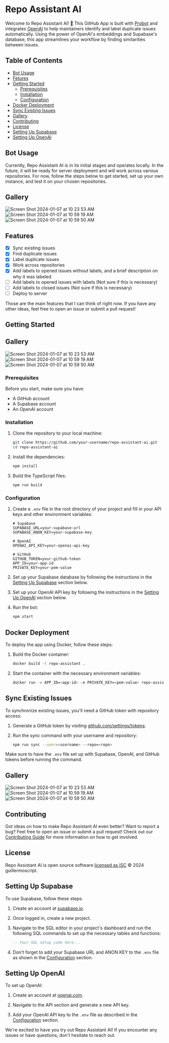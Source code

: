# Repo Assistant AI

Welcome to Repo Assistant AI! 🎉 This GitHub App is built with [Probot](https://github.com/probot/probot) and integrates [OpenAI](https://openai.com/) to help maintainers identify and label duplicate issues automatically. Using the power of OpenAI's embeddings and Supabase's database, this app streamlines your workflow by finding similarities between issues.

## Table of Contents

- [Bot Usage](#bot-usage)
- [Fetures](#features)
- [Getting Started](#getting-started)
  - [Prerequisites](#prerequisites)
  - [Installation](#installation)
  - [Configuration](#configuration)
- [Docker Deployment](#docker-deployment)
- [Sync Existing Issues](#sync-existing-issues)
- [Gallery](#gallery)
- [Contributing](#contributing)
- [License](#license)
- [Setting Up Supabase](#setting-up-supabase)
- [Setting Up OpenAI](#setting-up-openai)

## Bot Usage

Currently, Repo Assistant AI is in its initial stages and operates locally. In the future, it will be ready for server deployment and will work across various repositories. For now, follow the steps below to get started, set up your own instance, and test it on your chosen repositories.


## Gallery

![Screen Shot 2024-01-07 at 10 23 53 AM](https://github.com/guillermoscript/repo-assistant/assets/52298929/84ced6ae-dc65-4a74-9685-6db363e893cd)
![Screen Shot 2024-01-07 at 10 59 19 AM](https://github.com/guillermoscript/repo-assistant/assets/52298929/0e10e581-3787-4e9e-93fb-1bc455e5a82e)
![Screen Shot 2024-01-07 at 10 59 50 AM](https://github.com/guillermoscript/repo-assistant/assets/52298929/b0f9050c-9523-4680-ac56-a9dc1406722e)
## Features

- [x] Sync existing issues
- [x] Find duplicate issues
- [x] Label duplicate issues
- [x] Work across repositories
- [x] Add labels to opened issues without labels, and a brief description on why it was labeled
- [ ] Add labels to opened issues with labels (Not sure if this is necessary)
- [ ] Add labels to closed issues (Not sure if this is necessary)
- [ ] Deploy to server

Those are the main features that I can think of right now. If you have any other ideas, feel free to open an issue or submit a pull request!

## Getting Started

## Gallery

![Screen Shot 2024-01-07 at 10 23 53 AM](https://github.com/guillermoscript/repo-assistant/assets/52298929/84ced6ae-dc65-4a74-9685-6db363e893cd)
![Screen Shot 2024-01-07 at 10 59 19 AM](https://github.com/guillermoscript/repo-assistant/assets/52298929/0e10e581-3787-4e9e-93fb-1bc455e5a82e)
![Screen Shot 2024-01-07 at 10 59 50 AM](https://github.com/guillermoscript/repo-assistant/assets/52298929/b0f9050c-9523-4680-ac56-a9dc1406722e)

### Prerequisites

Before you start, make sure you have:

- A GitHub account
- A Supabase account
- An OpenAI account

### Installation

1. Clone the repository to your local machine:
    ```sh
    git clone https://github.com/your-username/repo-assistant-ai.git
    cd repo-assistant-ai
    ```

2. Install the dependencies:
    ```sh
    npm install
    ```

3. Build the TypeScript files:
    ```sh
    npm run build
    ```

### Configuration

1. Create a `.env` file in the root directory of your project and fill in your API keys and other environment variables:
    ```env
    # Supabase
    SUPABASE_URL=your-supabase-url
    SUPABASE_ANON_KEY=your-supabase-key

    # OpenAI
    OPENAI_API_KEY=your-openai-api-key

    # GitHub
    GITHUB_TOKEN=your-github-token
    APP_ID=your-app-id
    PRIVATE_KEY=your-pem-value
    ```

2. Set up your Supabase database by following the instructions in the [Setting Up Supabase](#setting-up-supabase) section below.

3. Set up your OpenAI API key by following the instructions in the [Setting Up OpenAI](#setting-up-openai) section below.

4. Run the bot:
    ```sh
    npm start
    ```

## Docker Deployment

To deploy the app using Docker, follow these steps:

1. Build the Docker container:
    ```sh
    docker build -t repo-assistant .
    ```

2. Start the container with the necessary environment variables:
    ```sh
    docker run -e APP_ID=<app-id> -e PRIVATE_KEY=<pem-value> repo-assistant
    ```

## Sync Existing Issues

To synchronize existing issues, you'll need a GitHub token with repository access:

1. Generate a GitHub token by visiting [github.com/settings/tokens](https://github.com/settings/tokens).

2. Run the sync command with your username and repository:
    ```sh
    npm run sync --user=<username> --repo=<repo>
    ```

Make sure to have the `.env` file set up with Supabase, OpenAI, and GitHub tokens before running the command.

## Gallery

![Screen Shot 2024-01-07 at 10 23 53 AM](https://github.com/guillermoscript/repo-assistant/assets/52298929/84ced6ae-dc65-4a74-9685-6db363e893cd)
![Screen Shot 2024-01-07 at 10 59 19 AM](https://github.com/guillermoscript/repo-assistant/assets/52298929/0e10e581-3787-4e9e-93fb-1bc455e5a82e)
![Screen Shot 2024-01-07 at 10 59 50 AM](https://github.com/guillermoscript/repo-assistant/assets/52298929/b0f9050c-9523-4680-ac56-a9dc1406722e)

## Contributing

Got ideas on how to make Repo Assistant AI even better? Want to report a bug? Feel free to open an issue or submit a pull request! Check out our [Contributing Guide](CONTRIBUTING.md) for more information on how to get involved.

## License

Repo Assistant AI is open source software [licensed as ISC](LICENSE) © 2024 guillermoscript.

## Setting Up Supabase

To use Supabase, follow these steps:

1. Create an account at [supabase.io](https://supabase.io/).

2. Once logged in, create a new project.

3. Navigate to the SQL editor in your project's dashboard and run the following SQL commands to set up the necessary tables and functions:

    ```sql
    -- Your SQL setup code here...
    ```

4. Don't forget to add your Supabase URL and ANON KEY to the `.env` file as shown in the [Configuration](#configuration) section.

## Setting Up OpenAI

To set up OpenAI:

1. Create an account at [openai.com](https://platform.openai.com/docs/quickstart?context=node).

2. Navigate to the API section and generate a new API key.

3. Add your OpenAI API key to the `.env` file as described in the [Configuration](#configuration) section.

We're excited to have you try out Repo Assistant AI! If you encounter any issues or have questions, don't hesitate to reach out.